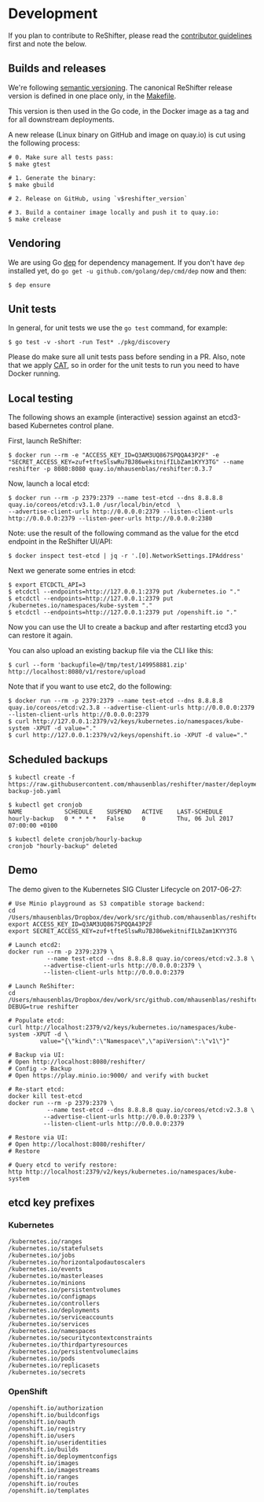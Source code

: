 # Development

If you plan to contribute to ReShifter, please read the [contributor guidelines](CONTRIBUTING.md) first and note the below.

## Builds and releases

We're following [semantic versioning](http://semver.org/). The canonical ReShifter release version is defined in one place only,
in the [Makefile](https://github.com/mhausenblas/reshifter/blob/master/Makefile).

This version is then used in the Go code, in the Docker image as a tag and for all downstream deployments.

A new release (Linux binary on GitHub and image on quay.io) is cut using the following process:

```
# 0. Make sure all tests pass:
$ make gtest

# 1. Generate the binary:
$ make gbuild

# 2. Release on GitHub, using `v$reshifter_version`

# 3. Build a container image locally and push it to quay.io:
$ make crelease
```

## Vendoring

We are using Go [dep](https://github.com/golang/dep) for dependency management.
If you don't have `dep` installed yet, do `go get -u github.com/golang/dep/cmd/dep` now and then:

```
$ dep ensure
```

## Unit tests

In general, for unit tests we use the `go test` command, for example:

```
$ go test -v -short -run Test* ./pkg/discovery
```

Please do make sure all unit tests pass before sending in a PR. Also, note that we apply [CAT](https://medium.com/@mhausenblas/container-assisted-testing-b76ee74278b7), so in order for the unit tests to run you need to have Docker running.

## Local testing

The following shows an example (interactive) session against an etcd3-based Kubernetes control plane.

First, launch ReShifter:

```
$ docker run --rm -e "ACCESS_KEY_ID=Q3AM3UQ867SPQQA43P2F" -e "SECRET_ACCESS_KEY=zuf+tfteSlswRu7BJ86wekitnifILbZam1KYY3TG" --name reshifter -p 8080:8080 quay.io/mhausenblas/reshifter:0.3.7
```

Now, launch a local etcd:

```
$ docker run --rm -p 2379:2379 --name test-etcd --dns 8.8.8.8 quay.io/coreos/etcd:v3.1.0 /usr/local/bin/etcd  \
--advertise-client-urls http://0.0.0.0:2379 --listen-client-urls http://0.0.0.0:2379 --listen-peer-urls http://0.0.0.0:2380
```

Note: use the result of the following command as the value for the etcd endpoint in the ReShifter UI/API:

```
$ docker inspect test-etcd | jq -r '.[0].NetworkSettings.IPAddress'
```

Next we generate some entries in etcd:

```
$ export ETCDCTL_API=3
$ etcdctl --endpoints=http://127.0.0.1:2379 put /kubernetes.io "."
$ etcdctl --endpoints=http://127.0.0.1:2379 put /kubernetes.io/namespaces/kube-system "."
$ etcdctl --endpoints=http://127.0.0.1:2379 put /openshift.io "."
```

Now you can use the UI to create a backup and after restarting etcd3 you can restore it again.

You can also upload an existing backup file via the CLI like this:

```
$ curl --form 'backupfile=@/tmp/test/149958881.zip' http://localhost:8080/v1/restore/upload
```

Note that if you want to use etc2, do the following:

```
$ docker run --rm -p 2379:2379 --name test-etcd --dns 8.8.8.8 quay.io/coreos/etcd:v2.3.8 --advertise-client-urls http://0.0.0.0:2379 --listen-client-urls http://0.0.0.0:2379
$ curl http://127.0.0.1:2379/v2/keys/kubernetes.io/namespaces/kube-system -XPUT -d value="."
$ curl http://127.0.0.1:2379/v2/keys/openshift.io -XPUT -d value="."
```

## Scheduled backups

```
$ kubectl create -f https://raw.githubusercontent.com/mhausenblas/reshifter/master/deployments/hourly-backup-job.yaml

$ kubectl get cronjob
NAME            SCHEDULE    SUSPEND   ACTIVE    LAST-SCHEDULE
hourly-backup   0 * * * *   False     0         Thu, 06 Jul 2017 07:00:00 +0100

$ kubectl delete cronjob/hourly-backup
cronjob "hourly-backup" deleted
```

## Demo

The demo given to the Kubernetes SIG Cluster Lifecycle on 2017-06-27:

```
# Use Minio playground as S3 compatible storage backend:
cd /Users/mhausenblas/Dropbox/dev/work/src/github.com/mhausenblas/reshifter
export ACCESS_KEY_ID=Q3AM3UQ867SPQQA43P2F
export SECRET_ACCESS_KEY=zuf+tfteSlswRu7BJ86wekitnifILbZam1KYY3TG

# Launch etcd2:
docker run --rm -p 2379:2379 \
           --name test-etcd --dns 8.8.8.8 quay.io/coreos/etcd:v2.3.8 \
          --advertise-client-urls http://0.0.0.0:2379 \
          --listen-client-urls http://0.0.0.0:2379

# Launch ReShifter:
cd /Users/mhausenblas/Dropbox/dev/work/src/github.com/mhausenblas/reshifter
DEBUG=true reshifter

# Populate etcd:
curl http://localhost:2379/v2/keys/kubernetes.io/namespaces/kube-system -XPUT -d \
         value="{\"kind\":\"Namespace\",\"apiVersion\":\"v1\"}"

# Backup via UI:
# Open http://localhost:8080/reshifter/
# Config -> Backup
# Open https://play.minio.io:9000/ and verify with bucket

# Re-start etcd:
docker kill test-etcd
docker run --rm -p 2379:2379 \
           --name test-etcd --dns 8.8.8.8 quay.io/coreos/etcd:v2.3.8 \
          --advertise-client-urls http://0.0.0.0:2379 \
          --listen-client-urls http://0.0.0.0:2379

# Restore via UI:
# Open http://localhost:8080/reshifter/
# Restore

# Query etcd to verify restore:
http http://localhost:2379/v2/keys/kubernetes.io/namespaces/kube-system
```

## etcd key prefixes

### Kubernetes

```
/kubernetes.io/ranges
/kubernetes.io/statefulsets
/kubernetes.io/jobs
/kubernetes.io/horizontalpodautoscalers
/kubernetes.io/events
/kubernetes.io/masterleases
/kubernetes.io/minions
/kubernetes.io/persistentvolumes
/kubernetes.io/configmaps
/kubernetes.io/controllers
/kubernetes.io/deployments
/kubernetes.io/serviceaccounts
/kubernetes.io/services
/kubernetes.io/namespaces
/kubernetes.io/securitycontextconstraints
/kubernetes.io/thirdpartyresources
/kubernetes.io/persistentvolumeclaims
/kubernetes.io/pods
/kubernetes.io/replicasets
/kubernetes.io/secrets
```

### OpenShift

```
/openshift.io/authorization
/openshift.io/buildconfigs
/openshift.io/oauth
/openshift.io/registry
/openshift.io/users
/openshift.io/useridentities
/openshift.io/builds
/openshift.io/deploymentconfigs
/openshift.io/images
/openshift.io/imagestreams
/openshift.io/ranges
/openshift.io/routes
/openshift.io/templates
```
